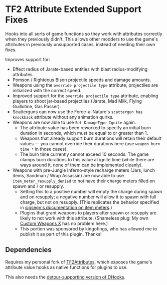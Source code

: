 # TF2 Attribute Extended Support Fixes

Hooks into all sorts of game functions so they work with attributes correctly when they
previously didn't.  This allows other modders to use the game's attributes in previously
unsupported cases, instead of needing their own fixes.

Improves support for:

- Effect radius of Jarate-based entities with blast radius-modifying attributes.
- Pomson / Righteous Bison projectile speeds and damage amounts.
- Weapons using the `override projectile type` attribute; projectiles are initialized with the
correct speed.
- Improved support for the `override projectile type` attribute, enabling players to shoot
jar-based projectiles (Jarate, Mad Milk, Flying Guillotine, Gas Passer).
- Scatterguns can now use the Force-a-Nature's `scattergun has knockback` attribute without any
animation quirks.
- Weapons are now able to use `Set DamageType Ignite` again.
  - The attribute value has been reworked to specify an initial burn duration in seconds, which
  must be equal to or greater than 1.
  - Weapons that already support burn durations will retain their default values &mdash; you
  cannot override their durations here (use `weapon burn time *` in those cases).
  - The burn time currently cannot exceed 10 seconds.  The game clamps burn durations to this
  value at ignite time (while there are ways around it, none of them can be implemented
  cleanly).
- Weapons with pre-Jungle Inferno-style recharge meters (Jars, lunch items, Sandman / Wrap
Assassin) are now able to use `item_meter_resupply_denied` to not have their charge meters
filled on spawn and / or resupply.
  - Setting this to a positive number will empty the charge during spawn and on resupply; a
  negative number will allow it to spawn with full charge, but not on resupply.  (This
  replicates the behavior specified in [sigsegv's documentation on item meters][].)
  - Plugins that grant weapons to players after spawn or resupply are likely to not work with
  this attribute.  (Shameless plug:  My own [Custom Weapons X][] has no problem here.)
  - This portion was sponsored by kingofings, who has allowed me to publish it as part of this
  plugin.  Thanks!

## Dependencies

Requires my personal fork of [TF2Attributes][], which exposes the game's attribute value hooks
as native functions for plugins to use.

This also needs the [detour-supporting version of DHooks][dynhooks].

[TF2Attributes]: https://github.com/nosoop/tf2attributes
[dynhooks]: https://forums.alliedmods.net/showpost.php?p=2588686&postcount=589
[sigsegv's documentation on item meters]: https://gist.github.com/sigsegv-mvm/43e76b30cedca0717e88988ac9172526
[Custom Weapons X]: https://github.com/nosoop/SM-TFCustomWeaponsX
